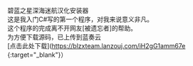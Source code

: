 碧蓝之星深海迷航汉化安装器<br>
这是我入门C#写的第一个程序，对我来说意义非凡。<br>
这个程序的完成离不开网友[被遗忘者]的帮助。<br>
为方便下载源码，已上传到蓝奏云<br>
[点击此处下载](https://blzxteam.lanzouj.com/iH2gG1amm67e {:target="_blank"}）
